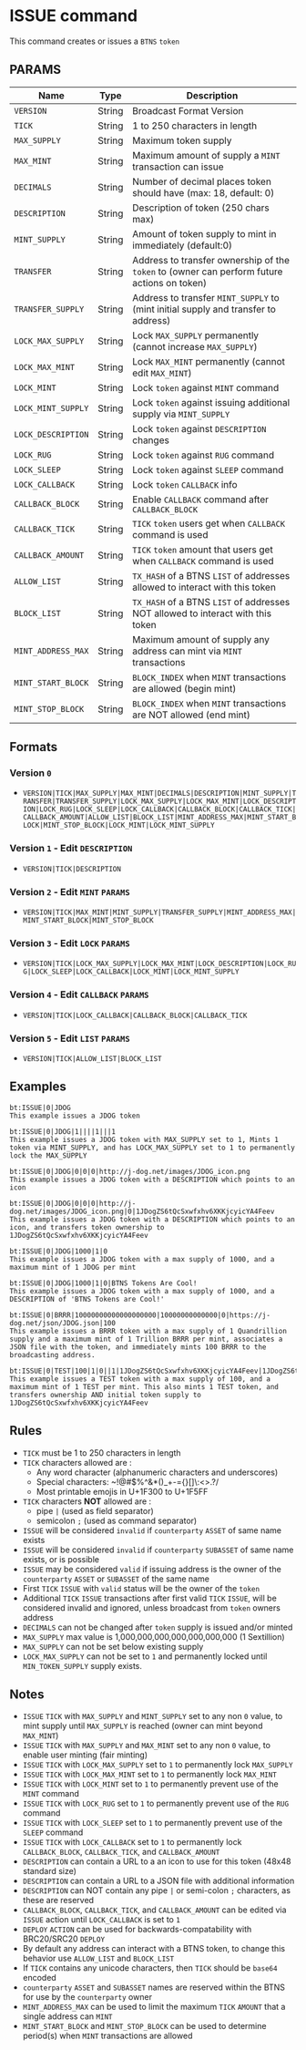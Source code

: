 # ISSUE command
This command creates or issues a `BTNS` `token`

## PARAMS
| Name               | Type   | Description                                                                                 |
| ------------------ | ------ | ------------------------------------------------------------------------------------------- |
| `VERSION`          | String | Broadcast Format Version                                                                    |
| `TICK`             | String | 1 to 250 characters in length                                                               |
| `MAX_SUPPLY`       | String | Maximum token supply                                                                        |
| `MAX_MINT`         | String | Maximum amount of supply a `MINT` transaction can issue                                     |
| `DECIMALS`         | String | Number of decimal places token should have (max: 18, default: 0)                            |
| `DESCRIPTION`      | String | Description of token (250 chars max)                                                        |
| `MINT_SUPPLY`      | String | Amount of token supply to mint in immediately (default:0)                                   |
| `TRANSFER`         | String | Address to transfer ownership of the `token` to (owner can perform future actions on token) |
| `TRANSFER_SUPPLY`  | String | Address to transfer `MINT_SUPPLY` to (mint initial supply and transfer to address)          |
| `LOCK_MAX_SUPPLY`  | String | Lock `MAX_SUPPLY` permanently (cannot increase `MAX_SUPPLY`)                                |
| `LOCK_MAX_MINT`    | String | Lock `MAX_MINT` permanently (cannot edit `MAX_MINT`)                                        |
| `LOCK_MINT`        | String | Lock `token` against `MINT` command                                                         |
| `LOCK_MINT_SUPPLY` | String | Lock `token` against issuing additional supply via `MINT_SUPPLY`                            |
| `LOCK_DESCRIPTION` | String | Lock `token` against `DESCRIPTION` changes                                                  |
| `LOCK_RUG`         | String | Lock `token` against `RUG` command                                                          |
| `LOCK_SLEEP`       | String | Lock `token` against `SLEEP` command                                                        |
| `LOCK_CALLBACK`    | String | Lock `token` `CALLBACK` info                                                                |
| `CALLBACK_BLOCK`   | String | Enable `CALLBACK` command after `CALLBACK_BLOCK`                                            |
| `CALLBACK_TICK`    | String | `TICK` `token` users get when `CALLBACK` command is used                                    |
| `CALLBACK_AMOUNT`  | String | `TICK` `token` amount that users get when `CALLBACK` command is used                        |
| `ALLOW_LIST`       | String | `TX_HASH` of a BTNS `LIST` of addresses allowed to interact with this token                 |
| `BLOCK_LIST`       | String | `TX_HASH` of a BTNS `LIST` of addresses NOT allowed to interact with this token             |
| `MINT_ADDRESS_MAX` | String | Maximum amount of supply any address can mint via `MINT` transactions                       |
| `MINT_START_BLOCK` | String | `BLOCK_INDEX` when `MINT` transactions are allowed (begin mint)                             |
| `MINT_STOP_BLOCK`  | String | `BLOCK_INDEX` when `MINT` transactions are NOT allowed (end mint)                           |


## Formats

### Version `0`
- `VERSION|TICK|MAX_SUPPLY|MAX_MINT|DECIMALS|DESCRIPTION|MINT_SUPPLY|TRANSFER|TRANSFER_SUPPLY|LOCK_MAX_SUPPLY|LOCK_MAX_MINT|LOCK_DESCRIPTION|LOCK_RUG|LOCK_SLEEP|LOCK_CALLBACK|CALLBACK_BLOCK|CALLBACK_TICK|CALLBACK_AMOUNT|ALLOW_LIST|BLOCK_LIST|MINT_ADDRESS_MAX|MINT_START_BLOCK|MINT_STOP_BLOCK|LOCK_MINT|LOCK_MINT_SUPPLY`

### Version `1` - Edit `DESCRIPTION`
- `VERSION|TICK|DESCRIPTION`

### Version `2` - Edit `MINT` `PARAMS`
- `VERSION|TICK|MAX_MINT|MINT_SUPPLY|TRANSFER_SUPPLY|MINT_ADDRESS_MAX|MINT_START_BLOCK|MINT_STOP_BLOCK`

### Version `3` - Edit `LOCK` `PARAMS`
- `VERSION|TICK|LOCK_MAX_SUPPLY|LOCK_MAX_MINT|LOCK_DESCRIPTION|LOCK_RUG|LOCK_SLEEP|LOCK_CALLBACK|LOCK_MINT|LOCK_MINT_SUPPLY`

### Version `4` - Edit `CALLBACK` `PARAMS`
- `VERSION|TICK|LOCK_CALLBACK|CALLBACK_BLOCK|CALLBACK_TICK`

### Version `5` - Edit `LIST` `PARAMS`
- `VERSION|TICK|ALLOW_LIST|BLOCK_LIST`

## Examples
```
bt:ISSUE|0|JDOG
This example issues a JDOG token 
```

```
bt:ISSUE|0|JDOG|1||||1|||1
This example issues a JDOG token with MAX_SUPPLY set to 1, Mints 1 token via MINT_SUPPLY, and has LOCK_MAX_SUPPLY set to 1 to permanently lock the MAX_SUPPLY
```

```
bt:ISSUE|0|JDOG|0|0|0|http://j-dog.net/images/JDOG_icon.png
This example issues a JDOG token with a DESCRIPTION which points to an icon
```

```
bt:ISSUE|0|JDOG|0|0|0|http://j-dog.net/images/JDOG_icon.png|0|1JDogZS6tQcSxwfxhv6XKKjcyicYA4Feev
This example issues a JDOG token with a DESCRIPTION which points to an icon, and transfers token ownership to 1JDogZS6tQcSxwfxhv6XKKjcyicYA4Feev
```

```
bt:ISSUE|0|JDOG|1000|1|0
This example issues a JDOG token with a max supply of 1000, and a maximum mint of 1 JDOG per mint
```

```
bt:ISSUE|0|JDOG|1000|1|0|BTNS Tokens Are Cool!
This example issues a JDOG token with a max supply of 1000, and a DESCRIPTION of 'BTNS Tokens are Cool!'
```

```
bt:ISSUE|0|BRRR|10000000000000000000|10000000000000|0|https://j-dog.net/json/JDOG.json|100
This example issues a BRRR token with a max supply of 1 Quandrillion supply and a maximum mint of 1 Trillion BRRR per mint, associates a JSON file with the token, and immediately mints 100 BRRR to the broadcasting address.
```

```
bt:ISSUE|0|TEST|100|1|0||1|1JDogZS6tQcSxwfxhv6XKKjcyicYA4Feev|1JDogZS6tQcSxwfxhv6XKKjcyicYA4Feev
This example issues a TEST token with a max supply of 100, and a maximum mint of 1 TEST per mint. This also mints 1 TEST token, and transfers ownership AND initial token supply to 1JDogZS6tQcSxwfxhv6XKKjcyicYA4Feev
```

## Rules
- `TICK` must be 1 to 250 characters in length
- `TICK` characters allowed are :
   - Any word character (alphanumeric characters and underscores)
   - Special characters: ~!@#$%^&*()_+\-={}[\]\\:<>.?/
   - Most printable emojis in U+1F300 to U+1F5FF
- `TICK` characters **NOT** allowed are :
   - pipe `|` (used as field separator)
   - semicolon `;` (used as command separator)
- `ISSUE` will be considered `invalid` if `counterparty` `ASSET` of same name exists
- `ISSUE` will be considered `invalid` if `counterparty` `SUBASSET` of same name exists, or is possible
- `ISSUE` may be considered `valid` if issuing address is the owner of the `counterparty` `ASSET` or `SUBASSET` of the same name
- First `TICK` `ISSUE` with `valid` status will be the owner of the `token`
- Additional `TICK` `ISSUE` transactions after first valid `TICK` `ISSUE`, will be considered invalid and ignored, unless broadcast from `token` owners address
- `DECIMALS` can not be changed after `token` supply is issued and/or minted
- `MAX_SUPPLY` max value is 1,000,000,000,000,000,000,000 (1 Sextillion)
- `MAX_SUPPLY` can not be set below existing supply
- `LOCK_MAX_SUPPLY` can not be set to `1` and permanently locked until `MIN_TOKEN_SUPPLY` supply exists.

## Notes
- `ISSUE` `TICK` with `MAX_SUPPLY` and `MINT_SUPPLY` set to any non `0` value, to mint supply until `MAX_SUPPLY` is reached (owner can mint beyond `MAX_MINT`)
- `ISSUE` `TICK` with `MAX_SUPPLY` and `MAX_MINT` set to any non `0` value, to enable user minting (fair minting)
- `ISSUE` `TICK` with `LOCK_MAX_SUPPLY` set to `1` to permanently lock `MAX_SUPPLY`
- `ISSUE` `TICK` with `LOCK_MAX_MINT` set to `1` to permanently lock `MAX_MINT`
- `ISSUE` `TICK` with `LOCK_MINT` set to `1` to permanently prevent use of the `MINT` command
- `ISSUE` `TICK` with `LOCK_RUG` set to `1` to permanently prevent use of the `RUG` command
- `ISSUE` `TICK` with `LOCK_SLEEP` set to `1` to permanently prevent use of the `SLEEP` command
- `ISSUE` `TICK` with `LOCK_CALLBACK` set to `1` to permanently lock `CALLBACK_BLOCK`, `CALLBACK_TICK`, and `CALLBACK_AMOUNT`
- `DESCRIPTION` can contain a URL to a an icon to use for this token (48x48 standard size)
- `DESCRIPTION` can contain a URL to a JSON file with additional information
- `DESCRIPTION` can NOT contain any pipe `|` or semi-colon `;` characters, as these are reserved
- `CALLBACK_BLOCK`, `CALLBACK_TICK`, and `CALLBACK_AMOUNT` can be edited via `ISSUE` action until `LOCK_CALLBACK` is set to `1`
- `DEPLOY` `ACTION` can be used for backwards-compatability with BRC20/SRC20 `DEPLOY`
- By default any address can interact with a BTNS token, to change this behavior use `ALLOW_LIST` and `BLOCK_LIST`
- If `TICK` contains any unicode characters, then `TICK` should be `base64` encoded
- `counterparty` `ASSET` and `SUBASSET` names are reserved within the BTNS for use by the `counterparty` owner
- `MINT_ADDRESS_MAX` can be used to limit the maximum `TICK` `AMOUNT` that a single address can `MINT`
- `MINT_START_BLOCK` and `MINT_STOP_BLOCK` can be used to determine period(s) when `MINT` transactions are allowed